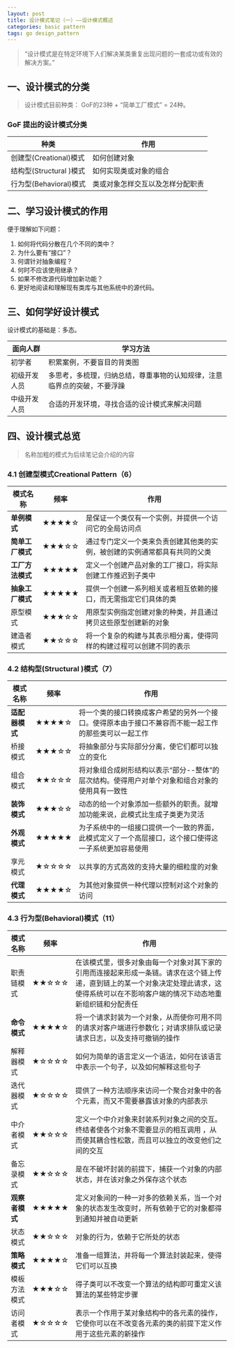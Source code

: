 ```yaml
---
layout: post
title: 设计模式笔记（一）——设计模式概述
categories: basic pattern
tags: go design_pattern
---
```


> “设计模式是在特定环境下人们解决某类重复出现问题的一套成功或有效的解决方案。”

## 一、设计模式的分类

> 设计模式目前种类： GoF的23种 + “简单工厂模式” = 24种。

### GoF 提出的设计模式分类

| 种类                    | 作用                             |
| ----------------------- | -------------------------------- |
| 创建型(Creational)模式  | 如何创建对象                     |
| 结构型(Structural )模式 | 如何实现类或对象的组合           |
| 行为型(Behavioral)模式  | 类或对象怎样交互以及怎样分配职责 |

## 二、学习设计模式的作用

便于理解如下问题：

1. 如何将代码分散在几个不同的类中？
2. 为什么要有“接口”？
3. 何谓针对抽象编程？
4. 何时不应该使用继承？
5. 如果不修改源代码增加新功能？
6. 更好地阅读和理解现有类库与其他系统中的源代码。

## 三、如何学好设计模式

设计模式的基础是：多态。

| 面向人群     | 学习方法                                                     |
| ------------ | ------------------------------------------------------------ |
| 初学者       | 积累案例，不要盲目的背类图                                   |
| 初级开发人员 | 多思考，多梳理，归纳总结，尊重事物的认知规律，注意临界点的突破，不要浮躁 |
| 中级开发人员 | 合适的开发环境，寻找合适的设计模式来解决问题                 |

## 四、设计模式总览

> 名称加粗的模式为后续笔记会介绍的内容

### 4.1 创建型模式Creational Pattern（6）

| 模式名称   | 频率  | 作用                                                         |
| ------------ | ------|----------------------------------------------------- |
| **单例模式** | ★★★★☆ |是保证一个类仅有一个实例，并提供一个访问它的全局访问点       |
| **简单工厂模式** | ★★★☆☆ | 通过专门定义一个类来负责创建其他类的实例，被创建的实例通常都具有共同的父类 |
| **工厂方法模式** |★★★★★| 定义一个创建产品对象的工厂接口，将实际创建工作推迟到子类中   |
| **抽象工厂模式** |★★★★★| 提供一个创建一系列相关或者相互依赖的接口，而无需指定它们具体的类 |
| 原型模式     |★★★☆☆| 用原型实例指定创建对象的种类，并且通过拷贝这些原型创建新的对象 |
| 建造者模式   |★★☆☆☆| 将一个复杂的构建与其表示相分离，使得同样的构建过程可以创建不同的表示 |

### 4.2 结构型(Structural )模式（7）

| 模式名称   | 频率  | 作用                                                         |
| ------------ | ------|----------------------------------------------------- |
| **适配器模式** |★★★★☆| 将一个类的接口转换成客户希望的另外一个接口。使得原本由于接口不兼容而不能一起工作的那些类可以一起工作 |
| 桥接模式   | ★★★☆☆ |将抽象部分与实际部分分离，使它们都可以独立的变化             |
| 组合模式   | ★★☆☆☆ |将对象组合成树形结构以表示“部分--整体”的层次结构。使得用户对单个对象和组合对象的使用具有一致性 |
| **装饰模式** | ★★★☆☆ |动态的给一个对象添加一些额外的职责。就增加功能来说，此模式比生成子类更为灵活 |
| **外观模式** | ★★★★★ |为子系统中的一组接口提供一个一致的界面，此模式定义了一个高层接口，这个接口使得这一子系统更加容易使用 |
| 享元模式   | ★☆☆☆☆ |以共享的方式高效的支持大量的细粒度的对象                     |
| **代理模式** | ★★★★☆ |为其他对象提供一种代理以控制对这个对象的访问                 |

### 4.3 行为型(Behavioral)模式（11）

| 模式名称   | 频率  | 作用                                                         |
| ------------ | ------|----------------------------------------------------- |
| 职责链模式   |★★☆☆☆| 在该模式里，很多对象由每一个对象对其下家的引用而连接起来形成一条链。请求在这个链上传递，直到链上的某一个对象决定处理此请求，这使得系统可以在不影响客户端的情况下动态地重新组织链和分配责任 |
| **命令模式** | ★★★★☆ |将一个请求封装为一个对象，从而使你可用不同的请求对客户端进行参数化；对请求排队或记录请求日志，以及支持可撤销的操作 |
| 解释器模式   |★☆☆☆☆| 如何为简单的语言定义一个语法，如何在该语言中表示一个句子，以及如何解释这些句子 |
| 迭代器模式   | ★☆☆☆☆ |提供了一种方法顺序来访问一个聚合对象中的各个元素，而又不需要暴露该对象的内部表示 |
| 中介者模式   | ★★☆☆☆ |定义一个中介对象来封装系列对象之间的交互。终结者使各个对象不需要显示的相互调用 ，从而使其耦合性松散，而且可以独立的改变他们之间的交互 |
| 备忘录模式   | ★★☆☆☆ |是在不破坏封装的前提下，捕获一个对象的内部状态，并在该对象之外保存这个状态 |
| **观察者模式** | ★★★★★ |定义对象间的一种一对多的依赖关系，当一个对象的状态发生改变时，所有依赖于它的对象都得到通知并被自动更新 |
| 状态模式     | ★★☆☆☆ |对象的行为，依赖于它所处的状态                               |
| **策略模式** | ★★★★☆ |准备一组算法，并将每一个算法封装起来，使得它们可以互换       |
| 模板方法模式| ★★★☆☆ | 得子类可以不改变一个算法的结构即可重定义该算法的某些特定步骤 |
| 访问者模式   | ★☆☆☆☆ |表示一个作用于某对象结构中的各元素的操作，它使你可以在不改变各元素的类的前提下定义作用于这些元素的新操作 |